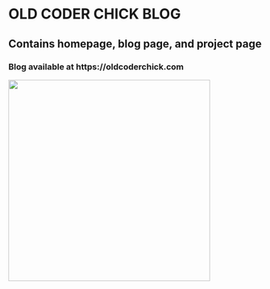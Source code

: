 <h1>OLD CODER CHICK BLOG</h1>
<h2>Contains homepage, blog page, and project page</h2>
<h3>Blog available at https://oldcoderchick.com</h3>



<img src="https://imgur.com/WFng46g.png" width="400px">